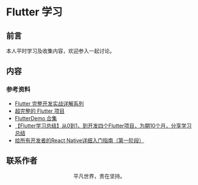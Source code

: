 # Flutter 学习

## 前言

本人平时学习及收集内容，欢迎参入一起讨论。

## 内容

### 参考资料

- [Flutter 完整开发实战详解系列](https://github.com/CarGuo/GSYFlutterBook)
- [超完整的 Flutter 项目](https://github.com/CarGuo/GSYGithubAppFlutter)
- [FlutterDemo 合集](https://github.com/OpenFlutter/Flutter-Notebook)
- [【Flutter学习总结】从0到1，到开发四个Flutter项目，为期10个月，分享学习总结](https://juejin.im/post/6863353616473063437)
- [给所有开发者的React Native详细入门指南（第一阶段）](https://juejin.im/post/6844903462501613575)

## 联系作者

<div align="center">
    <p>
        平凡世界，贵在坚持。
    </p>
    <img :src="$withBase('/about/contact.png')" />
</div>
